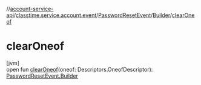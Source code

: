 //[account-service-api](../../../../index.md)/[classtime.service.account.event](../../index.md)/[PasswordResetEvent](../index.md)/[Builder](index.md)/[clearOneof](clear-oneof.md)

# clearOneof

[jvm]\
open fun [clearOneof](clear-oneof.md)(oneof: Descriptors.OneofDescriptor): [PasswordResetEvent.Builder](index.md)
